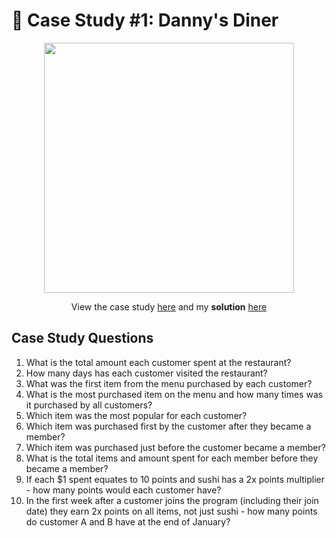# 🍜 Case Study #1: Danny's Diner

<p align="center">
<img width="400px"  src="https://8weeksqlchallenge.com/images/case-study-designs/1.png" />
</p>

<p align="center">
View the case study <a href="https://8weeksqlchallenge.com/case-study-1/">here</a> and my <b>solution</b> <a href="https://github.com/cyangg/cyangg-8-Week-SQL-Challenge/blob/main/Case%20Study%20%231%20Danny's%20Diner/Solution.sql">here</a>
</p>

## Case Study Questions
1. What is the total amount each customer spent at the restaurant?
2. How many days has each customer visited the restaurant?
3. What was the first item from the menu purchased by each customer?
4. What is the most purchased item on the menu and how many times was it purchased by all customers?
5. Which item was the most popular for each customer?
6. Which item was purchased first by the customer after they became a member?
7. Which item was purchased just before the customer became a member?
10. What is the total items and amount spent for each member before they became a member?
11. If each $1 spent equates to 10 points and sushi has a 2x points multiplier - how many points would each customer have?
12. In the first week after a customer joins the program (including their join date) they earn 2x points on all items, not just sushi - how many points do customer A and B have at the end of January?
